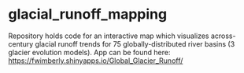 # glacial_runoff_mapping
Repository holds code for an interactive map which visualizes across-century glacial runoff trends for 75 globally-distributed river basins (3 glacier evolution models). App can be found here: https://fwimberly.shinyapps.io/Global_Glacier_Runoff/
